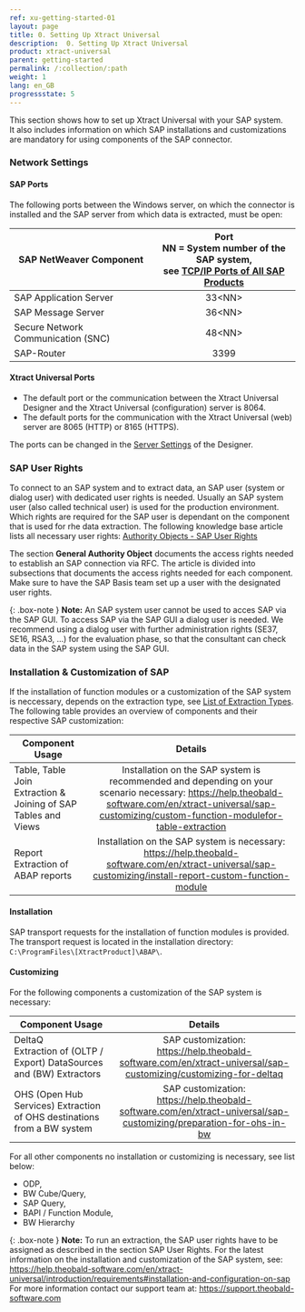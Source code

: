 ```yaml
---
ref: xu-getting-started-01
layout: page
title: 0. Setting Up Xtract Universal
description:  0. Setting Up Xtract Universal
product: xtract-universal
parent: getting-started
permalink: /:collection/:path
weight: 1
lang: en_GB
progressstate: 5
---
```


This section shows how to set up Xtract Universal with your SAP system. <br>
It also includes information on which SAP installations and customizations are mandatory for using components of the SAP connector.

### Network Settings


#### SAP Ports

The following ports between the Windows server, on which the connector
is installed and the SAP server from which data is extracted, must be
open:

| SAP NetWeaver Component | Port<br> NN = System number of the SAP system, <br>see [TCP/IP Ports of All SAP Products](https://help.sap.com/viewer/ports) |
| ------------- |:-------------:|
| SAP Application Server | 33\<NN> |
| SAP Message Server | 36\<NN> |
| Secure Network Communication (SNC)| 48\<NN\> |
| SAP-Router | 3399 |

#### Xtract Universal Ports

- The default port or the communication between the Xtract Universal Designer and the Xtract Universal (configuration) server is 8064.
- The default ports for the communication with the Xtract Universal (web) server are 8065 (HTTP) or 8165 (HTTPS).

The ports can be changed in the [Server Settings](../server/server-settings) of the Designer.

### SAP User Rights
To connect to an SAP system and to extract data, an SAP user (system or dialog user) with dedicated user rights is needed. 
Usually an SAP system user (also called technical user) is used for the production environment.
Which rights are required for the SAP user is dependant on the component that is used for rhe data extraction. 
The following knowledge base article lists all necessary user rights:
[Authority Objects - SAP User Rights](https://kb.theobald-software.com/sap/authority-objects-sap-user-rights)

The section **General Authority Object** documents the access rights needed to establish an SAP connection via RFC. 
The article is divided into subsections that documents the access rights needed for each component. 
Make sure to have the SAP Basis team set up a user with the designated user rights.

{: .box-note }
**Note:** An SAP system user cannot be used to acces SAP via the SAP GUI. 
To access SAP via the SAP GUI a dialog user is needed. 
We recommend using a dialog user with further administration rights (SE37, SE16, RSA3, ...) for the evaluation phase, so that the consultant can check data in the SAP system using the SAP GUI.

### Installation & Customization of SAP

If the installation of function modules or a customization of the SAP system is neccessary, depends on the extraction type, see [List of Extraction Types](../index#extractiontypes).
The following table provides an overview of components and their respective SAP customization:

| Component Usage | Details |
| ------------- |:-------------:|
| Table, Table Join <br>Extraction & Joining of SAP Tables and Views | Installation on the SAP system is recommended and depending on your scenario necessary: https://help.theobald-software.com/en/xtract-universal/sap-customizing/custom-function-modulefor-table-extraction |
| Report <br>Extraction of ABAP reports | Installation on the SAP system is necessary: https://help.theobald-software.com/en/xtract-universal/sap-customizing/install-report-custom-function-module |

#### Installation
SAP transport requests for the installation of function modules is provided.
The transport request is located in the installation directory: `C:\ProgramFiles\[XtractProduct]\ABAP\`.

#### Customizing
For the following components a customization of the SAP system is necessary:

| Component Usage | Details |
| ------------- |:-------------:|
| DeltaQ <br>Extraction of (OLTP / Export) DataSources and (BW) Extractors | SAP customization: https://help.theobald-software.com/en/xtract-universal/sap-customizing/customizing-for-deltaq |
| OHS (Open Hub Services) Extraction of OHS destinations from a BW system | SAP customization: https://help.theobald-software.com/en/xtract-universal/sap-customizing/preparation-for-ohs-in-bw |

For all other components no installation or customizing is necessary, see
list below:
- ODP,
- BW Cube/Query,
- SAP Query,
- BAPI / Function Module,
- BW Hierarchy


{: .box-note }
**Note:** To run an extraction, the SAP user rights have to be assigned as described in the section SAP User Rights.
For the latest information on the installation and customization of the SAP system, see:
https://help.theobald-software.com/en/xtract-universal/introduction/requirements#installation-and-configuration-on-sap
For more information contact our support team at:
https://support.theobald-software.com